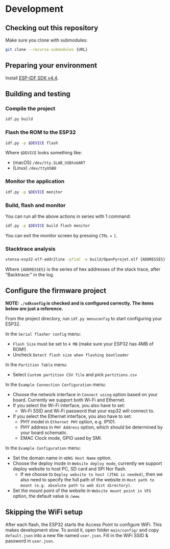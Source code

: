 # Development

## Checking out this repository

Make sure you clone with submodules:

```bash
git clone --recurse-submodules {URL}
```

## Preparing your environment

Install [ESP-IDF SDK v4.4](https://docs.espressif.com/projects/esp-idf/en/v4.4/esp32/get-started/index.html).

## Building and testing

### Compile the project

```bash
idf.py build
```

### Flash the ROM to the ESP32

```bash
idf.py -p $DEVICE flash
```

Where `$DEVICE` looks something like:
- (macOS) `/dev/tty.SLAB_USBtoUART`
- (Linux) `/dev/ttyUSB0`

### Monitor the application

```bash
idf.py -p $DEVICE monitor
```

### Build, flash and monitor

You can run all the above actions in series with 1 command:

```bash
idf.py -p $DEVICE build flash monitor
```

You can exit the monitor screen by pressing `CTRL` + `]`.

### Stacktrace analysis

```bash
xtensa-esp32-elf-addr2line -pfiaC -e build/OpenPyrojet.elf {ADDRESSES}
```

Where `{ADDRESSES}` is the series of hex addresses of the stack trace, after "Backtrace:" in the log.

## Configure the firmware project

**NOTE: `./sdkconfig` is checked and is configured correctly.
The items below are just a reference.**

From the project directory, run `idf.py menuconfig` to start configuring your ESP32.

In the `Serial flasher config` menu:

* `Flash Size` must be set to `4 MB` (make sure your ESP32 has 4MB of ROM!)
* Uncheck `Detect flash size when flashing bootloader`

In the `Partition Table` menu:

* Select `Custom partition CSV file` and pick `partitions.csv`

In the `Example Connection Configuration` menu:

* Choose the network interface in `Connect using`  option based on your board. Currently we support both Wi-Fi and Ethernet.
* If you select the Wi-Fi interface, you also have to set:
  * Wi-Fi SSID and Wi-Fi password that your esp32 will connect to.
* If you select the Ethernet interface, you also have to set:
  * PHY model in `Ethernet PHY` option, e.g. IP101.
  * PHY address in `PHY Address` option, which should be determined by your board schematic.
  * EMAC Clock mode, GPIO used by SMI.

In the `Example Configuration` menu:

* Set the domain name in `mDNS Host Name` option.
* Choose the deploy mode in `Website deploy mode`, currently we support deploy website to host PC, SD card and SPI Nor flash.
  * If we choose to `Deploy website to host (JTAG is needed)`, then we also need to specify the full path of the website in `Host path to mount (e.g. absolute path to web dist directory)`.
* Set the mount point of the website in `Website mount point in VFS` option, the default value is `/www`.

## Skipping the WiFi setup

After each flash, the ESP32 starts the Access Point to configure WiFi. This makes development slow.
To avoid it, open folder `main/config/` and copy `default.json` into a new file named `user.json`.
Fill in the WiFi SSID & password in `user.json`.
